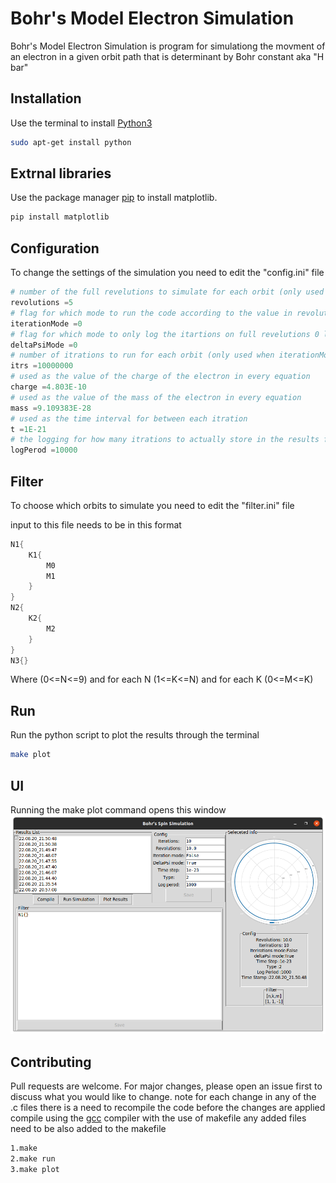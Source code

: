 # Bohr's Model Electron Simulation

Bohr's Model Electron Simulation is program for simulationg the movment of an electron
in a given orbit path that is determinant by Bohr constant aka "H bar"

## Installation
Use the terminal to install [Python3](https://www.python.org/ftp/python/3.10.0/python-3.10.0-amd64.exe)

```bash
sudo apt-get install python
```
## Extrnal libraries

Use the package manager [pip](https://pip.pypa.io/en/stable/) to install matplotlib.

```bash
pip install matplotlib
```
## Configuration

To change the settings of the simulation you need to edit the "config.ini" file

```python
# number of the full revelutions to simulate for each orbit (only used when iterationMode = 0 )
revolutions =5
# flag for which mode to run the code according to the value in revolutions (False / 0 ) or the value in itrs (True / 1) 
iterationMode =0
# flag for which mode to only log the itartions on full revelutions 0 log acrroding to logPerod 1 Log once every revelution 
deltaPsiMode =0
# number of itrations to run for each orbit (only used when iterationMode = 1 )
itrs =10000000
# used as the value of the charge of the electron in every equation
charge =4.803E-10
# used as the value of the mass of the electron in every equation
mass =9.109383E-28
# used as the time interval for between each itration
t =1E-21
# the logging for how many itrations to actually store in the results files
logPerod =10000
```
## Filter 

To choose which orbits to simulate you need to edit the "filter.ini" file

input to this file needs to be in this format 
```C
N1{
    K1{
        M0
        M1
    }
}
N2{
    K2{
        M2
    }
}
N3{}
```
Where (0<=N<=9) and for each N (1<=K<=N) and for each K (0<=M<=K)

## Run

Run the python script to plot the results through the terminal 

```bash
make plot
```
## UI

Running the make plot command opens this window
![alt text](./imgs/Ui.png)

## Contributing
Pull requests are welcome. For major changes, please open an issue first to discuss what you would like to change.
note for each change in any of the .c files there is a need to recompile the code before the changes are applied
compile using the [gcc](https://gcc.gnu.org/) compiler with the use of makefile any added files need to be also added 
to the makefile


```bash
1.make
2.make run
3.make plot
```
